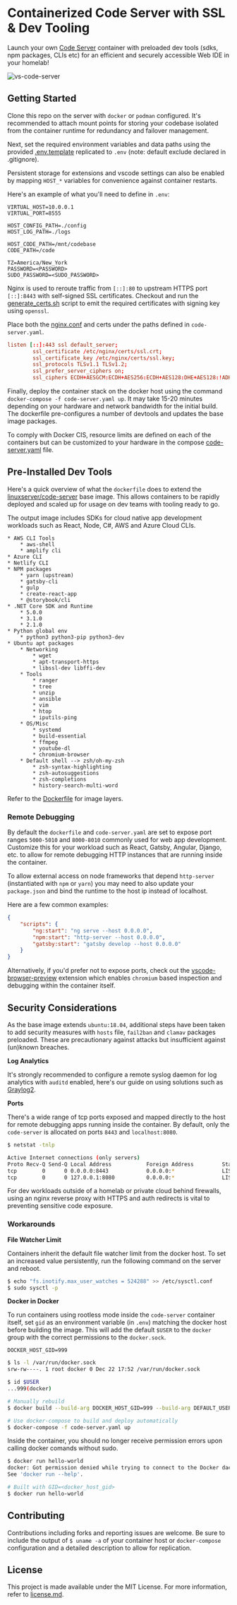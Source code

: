 # Containerized Code Server with SSL & Dev Tooling

Launch your own [Code Server](github.com/linuxserver/docker-code-server) container with preloaded dev tools (sdks, npm packages, CLIs etc) for an efficient and securely accessible Web IDE in your homelab!

![vs-code-server](https://raw.githubusercontent.com/linuxserver/docker-templates/master/linuxserver.io/img/code-server-banner.png)

## Getting Started

Clone this repo on the server with `docker` or `podman` configured. It's recommended to attach mount points for storing your codebase isolated from the container runtime for redundancy and failover management.

Next, set the required environment variables and data paths using the provided [.env.template](.env.template) replicated to `.env` (note: default exclude declared in .gitignore).

Persistent storage for extensions and vscode settings can also be enabled by mapping `HOST_*` variables for convenience against container restarts.

Here's an example of what you'll need to define in `.env`:
```
VIRTUAL_HOST=10.0.0.1
VIRTUAL_PORT=8555

HOST_CONFIG_PATH=./config
HOST_LOG_PATH=./logs

HOST_CODE_PATH=/mnt/codebase
CODE_PATH=/code

TZ=America/New_York
PASSWORD=<PASSWORD>
SUDO_PASSWORD=<SUDO_PASSWORD>
```

Nginx is used to reroute traffic from `[::]:80` to upstream HTTPS port `[::]:8443` with self-signed SSL certificates. Checkout and run the [generate_certs.sh](scripts/generate_certs.sh) script to emit the required certificates with signing key using `openssl`.

Place both the [nginx.conf](config/nginx.conf) and certs under the paths defined in `code-server.yaml`.

```nginx.conf
listen [::]:443 ssl default_server;
        ssl_certificate /etc/nginx/certs/ssl.crt;
        ssl_certificate_key /etc/nginx/certs/ssl.key;
        ssl_protocols TLSv1.1 TLSv1.2;
        ssl_prefer_server_ciphers on;
        ssl_ciphers ECDH+AESGCM:ECDH+AES256:ECDH+AES128:DHE+AES128:!ADH:!AECDH:!MD5;
```

Finally, deploy the container stack on the docker host using the command `docker-compose -f code-server.yaml up`. It may take 15-20 minutes depending on your hardware and network bandwidth for the initial build. The dockerfile pre-configures a number of devtools and updates the base image packages.

To comply with Docker CIS, resource limits are defined on each of the containers but can be customized to your hardware in the compose [code-server.yaml](code-server.yaml) file.

## Pre-Installed Dev Tools

Here's a quick overview of what the `dockerfile` does to extend the [linuxserver/code-server](https://github.com/linuxserver/docker-code-server) base image. This allows containers to be rapidly deployed and scaled up for usage on dev teams with tooling ready to go.

The output image includes SDKs for cloud native app development workloads such as React, Node, C#, AWS and Azure Cloud CLIs. 

```
* AWS CLI Tools
    * aws-shell
    * amplify cli
* Azure CLI
* Netlify CLI
* NPM packages
    * yarn (upstream)
    * gatsby-cli
    * gulp
    * create-react-app
    * @storybook/cli
* .NET Core SDK and Runtime
    * 5.0.0
    * 3.1.0
    * 2.1.0
* Python global env
    * python3 python3-pip python3-dev
* Ubuntu apt packages
    * Networking
        * wget
        * apt-transport-https
        * libssl-dev libffi-dev
    * Tools
        * ranger
        * tree
        * unzip
        * ansible
        * vim
        * htop
        * iputils-ping
    * OS/Misc
        * systemd
        * build-essential
        * ffmpeg
        * youtube-dl
        * chromium-browser
    * Default shell --> zsh/oh-my-zsh
        * zsh-syntax-highlighting
        * zsh-autosuggestions
        * zsh-completions
        * history-search-multi-word
```

Refer to the [Dockerfile](dockerfile) for image layers.

### Remote Debugging

By default the `dockerfile` and `code-server.yaml` are set to expose port ranges `5000-5010` and `8000-8010` commonly used for web app development. Customize this for your workload such as React, Gatsby, Angular, Django, etc. to allow for remote debugging HTTP instances that are running inside the container.

To allow external access on node frameworks that depend `http-server` (instantiated with `npm` or `yarn`) you may need to also update your `package.json` and bind the runtime to the host ip instead of localhost. 

Here are a few common examples:

```json
{
    "scripts": {
        "ng:start": "ng serve --host 0.0.0.0",
        "npm:start": "http-server --host 0.0.0.0",
        "gatsby:start": "gatsby develop --host 0.0.0.0"
    }
}
```

Alternatively, if you'd prefer not to expose ports, check out the [vscode-browser-preview](https://github.com/auchenberg/vscode-browser-preview/) extension which enables `chromium` based inspection and debugging within the container itself.

## Security Considerations

As the base image extends `ubuntu:18.04`, additional steps have been taken to add security measures with `hosts` file, `fail2ban` and `clamav` packages preloaded. These are precautionary against attacks but insufficient against (un)known breaches.

**Log Analytics**

It's strongly recommended to configure a remote syslog daemon for log analytics with `auditd` enabled, here's our guide on using solutions such as [Graylog2](https://ix.quant.one/GraylogAnsible).

**Ports**

There's a wide range of tcp ports exposed and mapped directly to the host for remote debugging apps running inside the container. By default, only the `code-server` is allocated on ports `8443` and `localhost:8080`.

```bash
$ netstat -tnlp

Active Internet connections (only servers)
Proto Recv-Q Send-Q Local Address           Foreign Address         State       PID/Program name    
tcp        0      0 0.0.0.0:8443            0.0.0.0:*               LISTEN      299/node            
tcp        0      0 127.0.0.1:8080          0.0.0.0:*               LISTEN      -     
```

For dev workloads outside of a homelab or private cloud behind firewalls, using an nginx reverse proxy with HTTPS and auth redirects is vital to preventing sensitive code exposure.

### Workarounds

**File Watcher Limit**

Containers inherit the default file watcher limit from the docker host. To set an increased value persistently, run the following command on the server and reboot.

```bash
$ echo "fs.inotify.max_user_watches = 524288" >> /etc/sysctl.conf
$ sudo sysctl -p
```

**Docker in Docker**

To run containers using rootless mode inside the `code-server` container itself, set `gid` as an environment variable (in `.env`) matching the docker host before building the image. This will add the default `$USER` to the `docker` group with the correct permissions to the `docker.sock`.

```env
DOCKER_HOST_GID=999
```

```bash
$ ls -l /var/run/docker.sock
srw-rw----. 1 root docker 0 Dec 22 17:52 /var/run/docker.sock

$ id $USER
...999(docker)

# Manually rebuild
$ docker build --build-arg DOCKER_HOST_GID=999 --build-arg DEFAULT_USER=abc -t <image_tag> .

# Use docker-compose to build and deploy automatically
$ docker-compose -f code-server.yaml up
```

Inside the container, you should no longer receive permission errors upon calling docker comands without sudo.

```bash
$ docker run hello-world
docker: Got permission denied while trying to connect to the Docker daemon socket at unix:///var/run/docker.sock: Post http://%2Fvar%2Frun%2Fdocker.sock/v1.24/containers/create: dial unix /var/run/docker.sock: connect: permission denied.
See 'docker run --help'.

# Built with GID=<docker_host_gid>
$ docker run hello-world
```

## Contributing

Contributions including forks and reporting issues are welcome. Be sure to include the output of `$ uname -a` of your container host or `docker-compose` configuration and a detailed description to allow for replication.

## License

This project is made available under the MIT License. For more information, refer to [license.md](license.md).
